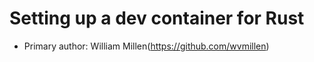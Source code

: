 # Setting up a dev container for Rust

* Primary author: William Millen(https://github.com/wvmillen)
